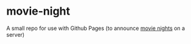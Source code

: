 # movie-night
A small repo for use with Github Pages (to announce [movie nights](https://danmason.github.io/movie-night/) on a server)
